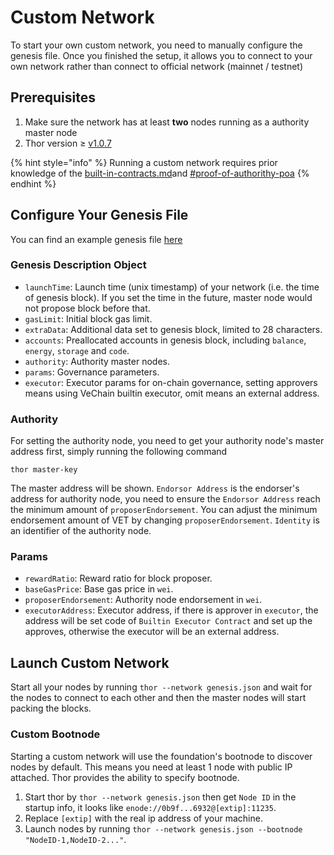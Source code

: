 # Custom Network

To start your own custom network, you need to manually configure the genesis file. Once you finished the setup, it allows you to connect to your own network rather than connect to official network (mainnet / testnet)

## Prerequisites <a href="#requirement" id="requirement"></a>

1. Make sure the network has at least **two** nodes running as a authority master node
2. Thor version ≥ [v1.0.7](https://github.com/vechain/thor/releases/tag/v1.0.7)

{% hint style="info" %}
Running a custom network requires prior knowledge of the [built-in-contracts.md](../../../developer-resources/built-in-contracts.md "mention")and [#proof-of-authorithy-poa](../../../introduction-to-vechain/about-the-vechain-blockchain/consensus-deep-dive.md#proof-of-authorithy-poa "mention")
{% endhint %}

## Configure Your Genesis File <a href="#configure-your-genesis-file" id="configure-your-genesis-file"></a>

You can find an example genesis file [here](https://github.com/vechain/thor/blob/master/genesis/example.json)

### Genesis Description Object <a href="#genesis-description-object" id="genesis-description-object"></a>

* `launchTime`: Launch time (unix timestamp) of your network (i.e. the time of genesis block). If you set the time in the future, master node would not propose block before that.
* `gasLimit`: Initial block gas limit.
* `extraData`: Additional data set to genesis block, limited to 28 characters.
* `accounts`: Preallocated accounts in genesis block, including `balance`, `energy`, `storage` and `code`.
* `authority`: Authority master nodes.
* `params`: Governance parameters.
* `executor`: Executor params for on-chain governance, setting approvers means using VeChain builtin executor, omit means an external address.

### Authority <a href="#authority" id="authority"></a>

For setting the authority node, you need to get your authority node's master address first, simply running the following command

```
thor master-key
```

The master address will be shown. `Endorsor Address` is the endorser's address for authority node, you need to ensure the `Endorsor Address` reach the minimum amount of `proposerEndorsement`. You can adjust the minimum endorsement amount of VET by changing `proposerEndorsement`. `Identity` is an identifier of the authority node.

### Params <a href="#params" id="params"></a>

* `rewardRatio`: Reward ratio for block proposer.
* `baseGasPrice`: Base gas price in `wei`.
* `proposerEndorsement`: Authority node endorsement in `wei`.
* `executorAddress`: Executor address, if there is approver in `executor`, the address will be set code of `Builtin Executor Contract` and set up the approves, otherwise the executor will be an external address.

## Launch Custom Network <a href="#launch-custom-network" id="launch-custom-network"></a>

Start all your nodes by running `thor --network genesis.json` and wait for the nodes to connect to each other and then the master nodes will start packing the blocks.

### Custom Bootnode <a href="#custom-bootnode" id="custom-bootnode"></a>

Starting a custom network will use the foundation's bootnode to discover nodes by default. This means you need at least 1 node with public IP attached. Thor provides the ability to specify bootnode.

1. Start thor by `thor --network genesis.json` then get `Node ID` in the startup info, it looks like `enode://0b9f...6932@[extip]:11235`.
2. Replace `[extip]` with the real ip address of your machine.
3. Launch nodes by running `thor --network genesis.json --bootnode "NodeID-1,NodeID-2..."`.
